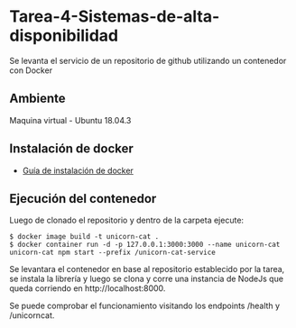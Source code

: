 # Tarea-4-Sistemas-de-alta-disponibilidad
Se levanta el servicio de un repositorio de github utilizando un contenedor con Docker
## Ambiente
Maquina virtual - Ubuntu 18.04.3
## Instalación de docker
* [Guía de instalación de docker](https://docs.docker.com/install/linux/docker-ce/ubuntu/)
## Ejecución del contenedor
Luego de clonado el repositorio y dentro de la carpeta ejecute:
```
$ docker image build -t unicorn-cat .
$ docker container run -d -p 127.0.0.1:3000:3000 --name unicorn-cat unicorn-cat npm start --prefix /unicorn-cat-service
```
Se levantara el contenedor en base al repositorio establecido por la tarea, se instala la librería y luego se clona y corre una instancia de NodeJs que queda corriendo en http://localhost:8000.

Se puede comprobar el funcionamiento visitando los endpoints /health y /unicorncat.
